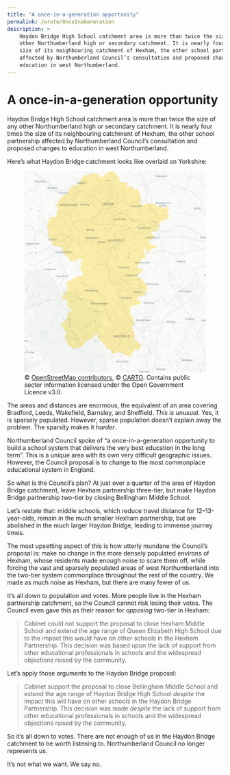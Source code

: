 ```yaml
---
title: "A once-in-a-generation opportunity"
permalink: /wrote/OnceInaGeneration
description: >
    Haydon Bridge High School catchment area is more than twice the size of any 
    other Northumberland high or secondary catchment. It is nearly four times the 
    size of its neighbouring catchment of Hexham, the other school partnership 
    affected by Northumberland Council’s consultation and proposed changes to 
    education in west Northumberland.
---
```

# A once-in-a-generation opportunity

Haydon Bridge High School catchment area is more than twice the size of any 
other Northumberland high or secondary catchment. It is nearly four times the 
size of its neighbouring catchment of Hexham, the other school partnership 
affected by Northumberland Council’s consultation and proposed changes to 
education in west Northumberland.

Here’s what Haydon Bridge catchment looks like overlaid on Yorkshire:

<figure>
    <img src="/assets/pics/northyorks.png" alt="Haydon Bridge over Yorkshire" />
    <figcaption>
    © <a href="https://www.openstreetmap.org/copyright">OpenStreetMap contributors</a>, 
    © <a href="https://carto.com/attribution">CARTO</a>. Contains public sector information 
    licensed under the Open Government Licence v3.0.
    </figcaption>
</figure>

The areas and distances are enormous, the equivalent of an area covering 
Bradford, Leeds, Wakefield, Barnsley, and Sheffield. <em>This is unusual</em>. 
Yes, it is sparsely populated. However, sparse population doesn’t explain away 
the problem. The sparsity makes it <em>harder</em>.

Northumberland Council spoke of “a once-in-a-generation opportunity to build a 
school system that delivers the very best education in the long term”. This is 
a unique area with its own very difficult geographic issues. However, the 
Council proposal is to change to the most commonplace educational system in 
England.

So what is the Council’s plan? At just over a quarter of the area of Haydon 
Bridge catchment, leave Hexham partnership three-tier, but make Haydon Bridge 
partnership two-tier by closing Bellingham Middle School.

Let’s restate that: middle schools, which reduce travel distance for 
12–13-year-olds, remain in the much smaller Hexham partnership, but are 
abolished in the much larger Haydon Bridge, leading to immense journey times.

The most upsetting aspect of this is how utterly mundane the Council’s 
proposal is: make no change in the more densely populated environs of Hexham, 
whose residents made enough noise to scare them off, while forcing the vast 
and sparsely populated areas of west Northumberland into the two-tier system 
commonplace throughout the rest of the country. We made as much noise as 
Hexham, but there are many fewer of us.

It’s all down to population and votes. More people live in the Hexham 
partnership catchment, so the Council cannot risk losing their votes. The 
Council even gave this as their reason for <em>opposing</em> two-tier in 
Hexham:

<blockquote>Cabinet could not support the proposal to close Hexham Middle 
School and extend the age range of Queen Elizabeth High School due to the 
impact this would have on other schools in the Hexham Partnership. This 
decision was based upon the lack of support from other educational 
professionals in schools and the widespread objections raised by the 
community.</blockquote>

Let’s apply those arguments to the Haydon Bridge proposal:

<blockquote>Cabinet support the proposal to close Bellingham Middle School and 
extend the age range of Haydon Bridge High School <em>despite</em> the impact 
this will have on other schools in the Haydon Bridge Partnership. This 
decision was made <em>despite</em> the lack of support from other educational 
professionals in schools and the widespread objections raised by the community.
</blockquote>

So it’s all down to votes. There are not enough of us in the Haydon Bridge 
catchment to be worth listening to. Northumberland Council no longer 
represents us.

It’s not what we want. We say no.
